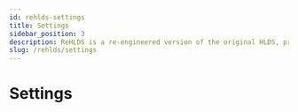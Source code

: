 ```yaml
---
id: rehlds-settings
title: Settings
sidebar_position: 3
description: ReHLDS is a re-engineered version of the original HLDS, providing enhanced security, performance, and modding capabilities for games like Half-Life and Counter-Strike 1.6.
slug: /rehlds/settings
---
```


<head>
  <title>ReHLDS: Settings | ReHLDS</title>
</head>

# Settings
